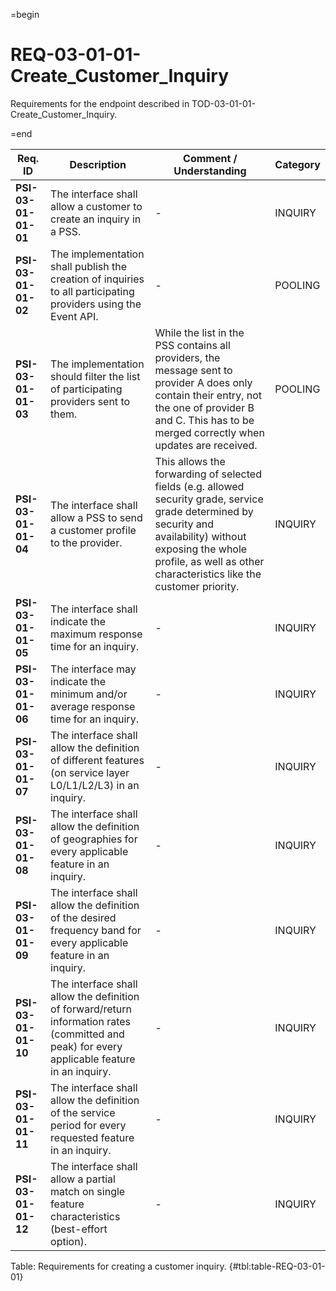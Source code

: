 =begin

# REQ-03-01-01-Create_Customer_Inquiry

Requirements for the endpoint described in TOD-03-01-01-Create_Customer_Inquiry.

=end

| Req. ID                        | Description                         | Comment / Understanding                  | Category                       |
| ------------------------------ | ----------------------------------- | ---------------------------------------- | ------------------------------ |
| __PSI-03-01-01-01__ | The interface shall allow a customer to create an inquiry in a PSS.                                                                           | -                                                                                                                                                                                                                                   | INQUIRY  |
| __PSI-03-01-01-02__ | The implementation shall publish the creation of inquiries to all participating providers using the Event API.                                | -                                                                                                                                                                                                                                   | POOLING  |
| __PSI-03-01-01-03__ | The implementation should filter the list of participating providers sent to them.                                                            | While the list in the PSS contains all providers, the message sent to provider A does only contain their entry, not the one of provider B and C. This has to be merged correctly when updates are received.                         | POOLING  |
| __PSI-03-01-01-04__ | The interface shall allow a PSS to send a customer profile to the provider.                                                                   | This allows the forwarding of selected fields (e.g. allowed security grade, service grade determined by security and availability) without exposing the whole profile, as well as other characteristics like the customer priority. | INQUIRY  |
| __PSI-03-01-01-05__ | The interface shall indicate the maximum response time for an inquiry.                                                                        | -                                                                                                                                                                                                                                   | INQUIRY  |
| __PSI-03-01-01-06__ | The interface may indicate the minimum and/or average response time for an inquiry.                                                           | -                                                                                                                                                                                                                                   | INQUIRY  |
| __PSI-03-01-01-07__ | The interface shall allow the definition of different features (on service layer L0/L1/L2/L3) in an inquiry.                                  | -                                                                                                                                                                                                                                   | INQUIRY  |
| __PSI-03-01-01-08__ | The interface shall allow the definition of geographies for every applicable feature in an inquiry.                                           | -                                                                                                                                                                                                                                   | INQUIRY  |
| __PSI-03-01-01-09__ | The interface shall allow the definition of the desired frequency band for every applicable feature in an inquiry.                            | -                                                                                                                                                                                                                                   | INQUIRY  |
| __PSI-03-01-01-10__ | The interface shall allow the definition of forward/return information rates (committed and peak) for every applicable feature in an inquiry. | -                                                                                                                                                                                                                                   | INQUIRY  |
| __PSI-03-01-01-11__ | The interface shall allow the definition of the service period for every requested feature in an inquiry.                                     | -                                                                                                                                                                                                                                   | INQUIRY  |
| __PSI-03-01-01-12__ | The interface shall allow a partial match on single feature characteristics (best-effort option).                                             | -                                                                                                                                                                                                                                   | INQUIRY  |

Table: Requirements for creating a customer inquiry. {#tbl:table-REQ-03-01-01}
